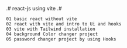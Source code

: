 .# react-js using vite .#






```
01 basic react without vite
02 react with vite and intro to Ui and hooks
03 vite with Tailwind installation
04 background Color changer project
05 password changer project by using Hooks
```

